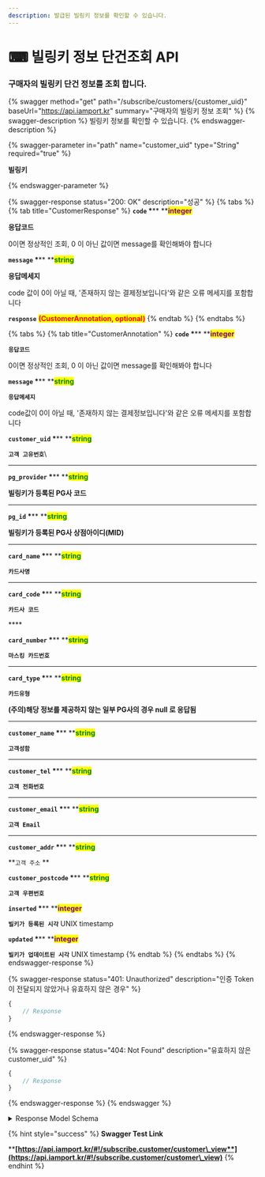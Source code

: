 ```yaml
---
description: 발급된 빌링키 정보를 확인할 수 있습니다.
---
```


# ⌨ 빌링키 정보 단건조회 API

### 구매자의 빌링키 단건 정보를 조회 합니다.

{% swagger method="get" path="/subscribe/customers/{customer_uid}" baseUrl="https://api.iamport.kr" summary="구매자의 빌링키 정보 조회" %}
{% swagger-description %}
빌링키 정보를 확인할 수 있습니다.
{% endswagger-description %}

{% swagger-parameter in="path" name="customer_uid" type="String" required="true" %}
<mark style="color:red;">

**빌링키**

</mark>
{% endswagger-parameter %}

{% swagger-response status="200: OK" description="성공" %}
{% tabs %}
{% tab title="CustomerResponse" %}
**`code`  **<mark style="color:red;">**\***</mark>** **<mark style="color:purple;">**integer**</mark>

**응답코드**

0이면 정상적인 조회, 0 이 아닌 값이면 message를 확인해봐야 합니다



**`message`  **<mark style="color:red;">**\***</mark>** **<mark style="color:green;">**string**</mark>

**응답메세지**

code 값이 0이 아닐 때, '존재하지 않는 결제정보입니다'와 같은 오류 메세지를 포함합니다



**`response`** <mark style="color:red;">**(CustomerAnnotation, optional)**</mark>
{% endtab %}
{% endtabs %}

{% tabs %}
{% tab title="CustomerAnnotation" %}
**`code`  **<mark style="color:red;">**\***</mark>**  **<mark style="color:purple;">**integer**</mark>

**`응답코드`**

0이면 정상적인 조회, 0 이 아닌 값이면 message를 확인해봐야 합니다



**`message`  **<mark style="color:red;">**\***</mark>**  **<mark style="color:green;">**string**</mark>

**`응답메세지`**

code값이 0이 아닐 때, '존재하지 않는 결제정보입니다'와 같은 오류 메세지를 포함합니다



**`customer_uid`  **<mark style="color:red;">**\***</mark>**  **<mark style="color:green;">**string**</mark>

**`고객 고유번호`**\
****

**`pg_provider`  **<mark style="color:red;">**\***</mark>** **<mark style="color:green;">**string**</mark>

**빌링키가 등록된 PG사 코드**

****

**`pg_id`  **<mark style="color:red;">**\***</mark>** **<mark style="color:green;">**string**</mark>

**빌링키가 등록된 PG사 상점아이디(MID)**

****

**`card_name`  **<mark style="color:red;">**\***</mark>**  **<mark style="color:green;">**string**</mark>

**`카드사명`**

****

**`card_code`  **<mark style="color:red;">**\***</mark>** **<mark style="color:green;">**string**</mark>

**`카드사 코드`**

&#x20;****&#x20;

**`card_number`  **<mark style="color:red;">**\***</mark>** **<mark style="color:green;">**string**</mark>

**`마스킹 카드번호`**

****

**`card_type`  **<mark style="color:red;">**\***</mark>** **<mark style="color:green;">**string**</mark>

**`카드유형`**

**(주의)해당 정보를 제공하지 않는 일부 PG사의 경우 null 로 응답됨**

****

**`customer_name`  **<mark style="color:red;">**\***</mark>** **<mark style="color:green;">**string**</mark>

**`고객성함`**

****

**`customer_tel`  **<mark style="color:red;">**\***</mark>**  **<mark style="color:green;">**string**</mark>

**`고객 전화번호`**

****

**`customer_email`  **<mark style="color:red;">**\***</mark>** **<mark style="color:green;">**string**</mark>

**`고객 Email`**

****

**`customer_addr`  **<mark style="color:red;">**\***</mark>** **<mark style="color:green;">**string**</mark>

**`고객 주소` **&#x20;

&#x20;

**`customer_postcode`  **<mark style="color:red;">**\***</mark>** **<mark style="color:green;">**string**</mark>

**`고객 우편번호`**



**`inserted`  **<mark style="color:red;">**\***</mark>** **<mark style="color:purple;">**integer**</mark>

**`빌키가 등록된 시각`** UNIX timestamp



**`updated`  **<mark style="color:red;">**\***</mark>** **<mark style="color:purple;">**integer**</mark>

**`빌키가 업데이트된 시각`** UNIX timestamp
{% endtab %}
{% endtabs %}
{% endswagger-response %}

{% swagger-response status="401: Unauthorized" description="인증 Token이 전달되지 않았거나 유효하지 않은 경우" %}
```javascript
{
    // Response
}
```
{% endswagger-response %}

{% swagger-response status="404: Not Found" description="유효하지 않은 customer_uid" %}
```javascript
{
    // Response
}
```
{% endswagger-response %}
{% endswagger %}

<details>

<summary>Response Model Schema</summary>

```json
{
  "code": 0,
  "message": "string",
  "response": {
    "customer_uid": "string",
    "pg_provider": "string",
    "pg_id": "string",
    "card_name": "string",
    "card_code": "string",
    "card_number": "string",
    "card_type": "null",
    "customer_name": "string",
    "customer_tel": "string",
    "customer_email": "string",
    "customer_addr": "string",
    "customer_postcode": "string",
    "inserted": 0,
    "updated": 0
  }
}
```

</details>

{% hint style="success" %}
**Swagger Test Link**

****[**https://api.iamport.kr/#!/subscribe.customer/customer\_view**](https://api.iamport.kr/#!/subscribe.customer/customer\_view)****
{% endhint %}
